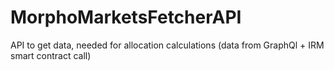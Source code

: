 # MorphoMarketsFetcherAPI
API to get data, needed for allocation calculations (data from GraphQl + IRM smart contract call)
